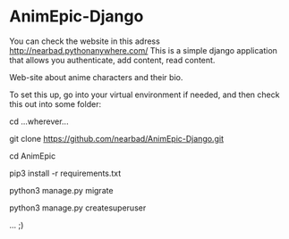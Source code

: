 # AnimEpic-Django
You can check the website in this adress http://nearbad.pythonanywhere.com/
This is a simple django application that allows you authenticate, add content, read content.


Web-site about anime characters and their bio.

To set this up, go into your virtual environment if needed, and then check this out into some folder:

cd ...wherever...

git clone https://github.com/nearbad/AnimEpic-Django.git

cd AnimEpic

pip3 install -r requirements.txt

python3 manage.py migrate

python3 manage.py createsuperuser

... ;)
